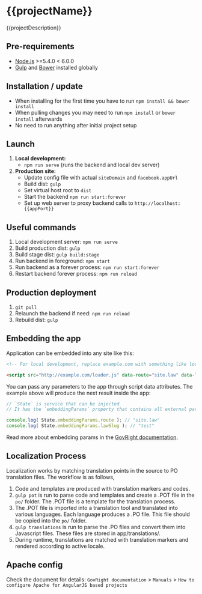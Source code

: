 # {{projectName}}

{{projectDescription}}

## Pre-requirements

* [Node.js](https://nodejs.org/) >=5.4.0 < 6.0.0
* [Gulp](http://gulpjs.com/) and [Bower](http://bower.io/) installed globally

## Installation / update

* When installing for the first time you have to run `npm install && bower install`
* When pulling changes you may need to run `npm install` or `bower install` afterwards
* No need to run anything after initial project setup

## Launch

1. **Local development:**
    * `npm run serve` (runs the backend and local dev server)
2. **Production site:**
    * Update config file with actual `siteDomain` and `facebook.appUrl`
    * Build dist: `gulp`
    * Set virtual host root to `dist`
    * Start the backend `npm run start:forever`
    * Set up web server to proxy backend calls to `http://localhost:{{appPort}}`

## Useful commands

1. Local development server: `npm run serve`
2. Build production dist: `gulp`
3. Build stage dist: `gulp build:stage`
4. Run backend in foreground: `npm start`
5. Run backend as a forever process: `npm run start:forever`
6. Restart backend forever process: `npm run reload`

## Production deployment

1. `git pull`
2. Relaunch the backend if need: `npm run reload`
4. Rebuild dist: `gulp`

## Embedding the app

Application can be embedded into any site like this:

```html
<!-- For local development, replace example.com with something like localhost:9000 -->

<script src="http://example.com/loader.js" data-route="site.law" data-law-slug="test"></script>
```

You can pass any parameters to the app through script data attributes.
The example above will produce the next result inside the app:

```javascript
// `State` is service that can be injected
// It has the `embeddingParams` property that contains all external params

console.log( State.embeddingParams.route ); // "site.law"
console.log( State.embeddingParams.lawSlug ); // "test"
```

Read more about embedding params in the [GovRight documentation](http://govright.github.io/platform-services/docs/#/api/govright.platformServices.grEmbeddingParams).

## Localization Process

Localization works by matching translation points in the source to PO translation
files. The workflow is as follows,

1. Code and templates are produced with translation markers and codes.
2. `gulp pot` is run to parse code and templates and create a .POT file in the
   `po/` folder. The .POT file is a template for the translation process.
3. The .POT file is imported into a translation tool and translated into various
   languages. Each language produces a .PO file. This file should be copied into
   the `po/` folder.
4. `gulp translations` is run to parse the .PO files and convert them into
   Javascript files. These files are stored in app/translations/.
5. During runtime, translations are matched with translation markers and rendered
   according to active locale.

## Apache config

Check the document for details:
`GovRight documentation` > `Manuals` > `How to configure Apache for AngularJS based projects`
